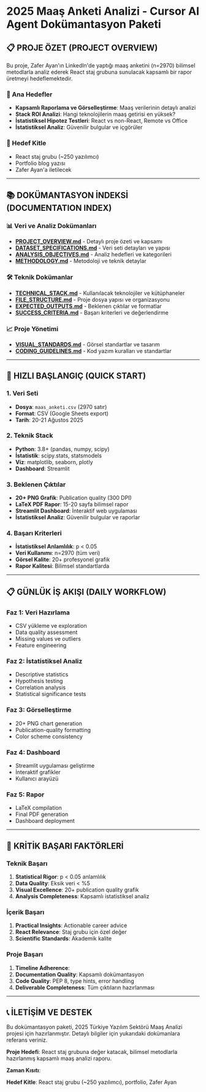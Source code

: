 # 2025 Maaş Anketi Analizi - Cursor AI Agent Dokümantasyon Paketi

## 📋 PROJE ÖZET (PROJECT OVERVIEW)

Bu proje, Zafer Ayan'ın LinkedIn'de yaptığı maaş anketini (n=2970) bilimsel metodlarla analiz ederek React staj grubuna sunulacak kapsamlı bir rapor üretmeyi hedeflemektedir.

### 🎯 Ana Hedefler
- **Kapsamlı Raporlama ve Görselleştirme**: Maaş verilerinin detaylı analizi
- **Stack ROI Analizi**: Hangi teknolojilerin maaş getirisi en yüksek?
- **İstatistiksel Hipotez Testleri**: React vs non-React, Remote vs Office
- **İstatistiksel Analiz**: Güvenilir bulgular ve içgörüler

### 👥 Hedef Kitle
- React staj grubu (~250 yazılımcı)
- Portfolio blog yazısı
- Zafer Ayan'a iletilecek

---

## 📚 DOKÜMANTASYON İNDEKSİ (DOCUMENTATION INDEX)

### 📊 Veri ve Analiz Dokümanları
- **[PROJECT_OVERVIEW.md](PROJECT_OVERVIEW.md)** - Detaylı proje özeti ve kapsamı
- **[DATASET_SPECIFICATIONS.md](DATASET_SPECIFICATIONS.md)** - Veri seti detayları ve yapısı
- **[ANALYSIS_OBJECTIVES.md](ANALYSIS_OBJECTIVES.md)** - Analiz hedefleri ve kategorileri
- **[METHODOLOGY.md](METHODOLOGY.md)** - Metodoloji ve teknik detaylar

### 🛠️ Teknik Dokümanlar
- **[TECHNICAL_STACK.md](TECHNICAL_STACK.md)** - Kullanılacak teknolojiler ve kütüphaneler
- **[FILE_STRUCTURE.md](FILE_STRUCTURE.md)** - Proje dosya yapısı ve organizasyonu
- **[EXPECTED_OUTPUTS.md](EXPECTED_OUTPUTS.md)** - Beklenen çıktılar ve formatlar
- **[SUCCESS_CRITERIA.md](SUCCESS_CRITERIA.md)** - Başarı kriterleri ve değerlendirme

### 📈 Proje Yönetimi
- **[VISUAL_STANDARDS.md](VISUAL_STANDARDS.md)** - Görsel standartlar ve tasarım
- **[CODING_GUIDELINES.md](CODING_GUIDELINES.md)** - Kod yazım kuralları ve standartlar

---

## 🚀 HIZLI BAŞLANGIÇ (QUICK START)

### 1. Veri Seti
- **Dosya**: `maas_anketi.csv` (2970 satır)
- **Format**: CSV (Google Sheets export)
- **Tarih**: 20-21 Ağustos 2025

### 2. Teknik Stack
- **Python**: 3.8+ (pandas, numpy, scipy)
- **İstatistik**: scipy.stats, statsmodels
- **Viz**: matplotlib, seaborn, plotly
- **Dashboard**: Streamlit

### 3. Beklenen Çıktılar
- **20+ PNG Grafik**: Publication quality (300 DPI)
- **LaTeX PDF Rapor**: 15-20 sayfa bilimsel rapor
- **Streamlit Dashboard**: İnteraktif web uygulaması
- **İstatistiksel Analiz**: Güvenilir bulgular ve raporlar

### 4. Başarı Kriterleri
- **İstatistiksel Anlamlılık**: p < 0.05
- **Veri Kullanımı**: n=2970 (tüm veri)
- **Görsel Kalite**: 20+ profesyonel grafik
- **Rapor Kalitesi**: Bilimsel standartlarda

---

## 📋 GÜNLÜK İŞ AKIŞI (DAILY WORKFLOW)

### Faz 1: Veri Hazırlama
- CSV yükleme ve exploration
- Data quality assessment
- Missing values ve outliers
- Feature engineering

### Faz 2: İstatistiksel Analiz
- Descriptive statistics
- Hypothesis testing
- Correlation analysis
- Statistical significance tests

### Faz 3: Görselleştirme
- 20+ PNG chart generation
- Publication-quality formatting
- Color scheme consistency

### Faz 4: Dashboard
- Streamlit uygulaması geliştirme
- İnteraktif grafikler
- Kullanıcı arayüzü

### Faz 5: Rapor
- LaTeX compilation
- Final PDF generation
- Dashboard deployment

---

## 🎯 KRİTİK BAŞARI FAKTÖRLERİ

### Teknik Başarı
1. **Statistical Rigor**: p < 0.05 anlamlılık
2. **Data Quality**: Eksik veri < %5
3. **Visual Excellence**: 20+ publication quality grafik
4. **Analysis Completeness**: Kapsamlı istatistiksel analiz

### İçerik Başarı
1. **Practical Insights**: Actionable career advice
2. **React Relevance**: Staj grubu için özel değer
3. **Scientific Standards**: Akademik kalite

### Proje Başarı
1. **Timeline Adherence**:
2. **Documentation Quality**: Kapsamlı dokümantasyon
3. **Code Quality**: PEP 8, type hints, error handling
4. **Deliverable Completeness**: Tüm çıktıların hazırlanması

---

## 📞 İLETİŞİM VE DESTEK

Bu dokümantasyon paketi, 2025 Türkiye Yazılım Sektörü Maaş Analizi projesi için hazırlanmıştır. Detaylı bilgiler için yukarıdaki dokümanlara referans veriniz.

**Proje Hedefi**: React staj grubuna değer katacak, bilimsel metodlarla hazırlanmış kapsamlı maaş analizi raporu.

**Zaman Kısıtı**:

**Hedef Kitle**: React staj grubu (~250 yazılımcı), portfolio, Zafer Ayan

